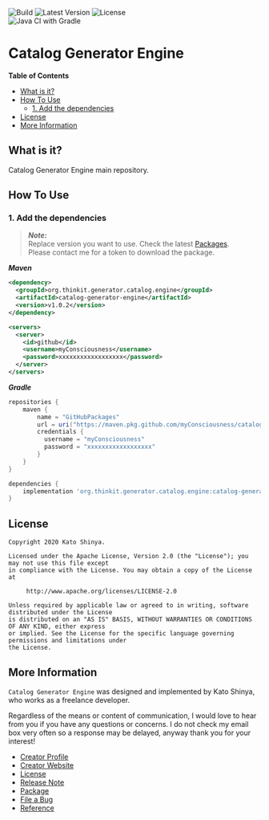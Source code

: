 ![Build](https://img.shields.io/badge/Build-Automated-2980b9.svg?style=for-the-badge)
![Latest Version](https://img.shields.io/badge/Latest_Version-v1.0.2-27ae60.svg?style=for-the-badge)
![License](https://img.shields.io/badge/License-Apache_2.0-e74c3c.svg?style=for-the-badge)</br>
![Java CI with Gradle](https://github.com/myConsciousness/catalog-generator-engine/workflows/Java%20CI%20with%20Gradle/badge.svg?branch=main)

# Catalog Generator Engine

<!-- START doctoc generated TOC please keep comment here to allow auto update -->
<!-- DON'T EDIT THIS SECTION, INSTEAD RE-RUN doctoc TO UPDATE -->

**Table of Contents**

- [What is it?](#what-is-it)
- [How To Use](#how-to-use)
  - [1. Add the dependencies](#1-add-the-dependencies)
- [License](#license)
- [More Information](#more-information)

<!-- END doctoc generated TOC please keep comment here to allow auto update -->

## What is it?

Catalog Generator Engine main repository.

## How To Use

### 1. Add the dependencies

> **_Note:_**</br>
> Replace version you want to use. Check the latest [Packages](https://github.com/myConsciousness/catalog-generator-engine/packages).</br>
> Please contact me for a token to download the package.

**_Maven_**

```xml
<dependency>
  <groupId>org.thinkit.generator.catalog.engine</groupId>
  <artifactId>catalog-generator-engine</artifactId>
  <version>v1.0.2</version>
</dependency>

<servers>
  <server>
    <id>github</id>
    <username>myConsciousness</username>
    <password>xxxxxxxxxxxxxxxxxx</password>
  </server>
</servers>
```

**_Gradle_**

```gradle
repositories {
    maven {
        name = "GitHubPackages"
        url = uri("https://maven.pkg.github.com/myConsciousness/catalog-generator-engine")
        credentials {
          username = "myConsciousness"
          password = "xxxxxxxxxxxxxxxxxx"
        }
    }
}

dependencies {
    implementation 'org.thinkit.generator.catalog.engine:catalog-generator-engine:v1.0.2'
}
```

## License

```license
Copyright 2020 Kato Shinya.

Licensed under the Apache License, Version 2.0 (the "License"); you may not use this file except
in compliance with the License. You may obtain a copy of the License at

     http://www.apache.org/licenses/LICENSE-2.0

Unless required by applicable law or agreed to in writing, software distributed under the License
is distributed on an "AS IS" BASIS, WITHOUT WARRANTIES OR CONDITIONS OF ANY KIND, either express
or implied. See the License for the specific language governing permissions and limitations under
the License.
```

## More Information

`Catalog Generator Engine` was designed and implemented by Kato Shinya, who works as a freelance developer.

Regardless of the means or content of communication, I would love to hear from you if you have any questions or concerns. I do not check my email box very often so a response may be delayed, anyway thank you for your interest!

- [Creator Profile](https://github.com/myConsciousness)
- [Creator Website](https://myconsciousness.github.io/)
- [License](https://github.com/myConsciousness/catalog-generator-engine/blob/master/LICENSE)
- [Release Note](https://github.com/myConsciousness/catalog-generator-engine/releases)
- [Package](https://github.com/myConsciousness/catalog-generator-engine/packages)
- [File a Bug](https://github.com/myConsciousness/catalog-generator-engine/issues)
- [Reference](https://myconsciousness.github.io/catalog-generator-engine/)
